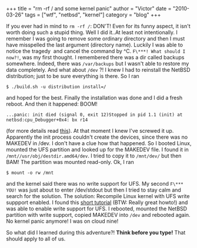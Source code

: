 +++
title = "rm -rf / and some kernel panic"
author = "Victor"
date = "2010-03-26"
tags = ["wtf", "netbsd", "kernel"]
category = "blog"
+++

If you ever had in mind to `rm -rf /`: DON'T! Even for its funny aspect, it isn't worth doing such a stupid thing. Well I did it..At least not intentionally. I remember I was going to remove some ordinary directory and then I must have misspelled the last argument (directory name). Luckily I was able to notice the tragedy  and cancel the command by ^C. `F\***! What should I now?!`, was my first thought. I remembered there was a dir called backups somewhere. Indeed, there was `/var/backups` but I wasn't able to restore my data completely. And what about `/dev` ?! I knew I had to reinstall the NetBSD distribution; just to be sure everything is there. So I ran

~~~.shell
$ ./build.sh -u distribution install=/
~~~

and hoped for the best. Finally the installation was done and I did a fresh reboot. And then it happened: BOOM!

~~~.shell
...panic: init died (signal 0, exit 12)Stopped in pid 1.1 (init) at netbsd:cpu_Debugger+0x4: bx r14
~~~

(for more details read [this][1]). At that moment I knew I've screwed it up. Apparently the init process couldn't create the devices, since there was no MAKEDEV in /dev. I don't have a clue how that happened. So I booted Linux, mounted the UFS partition and looked up for the MAKEDEV file. I found it in `/mnt//usr/obj/destdir.amd64/dev`. I tried to copy it to `/mnt/dev/` but then BAM! The partition was mounted read-only. Ok, I ran

~~~.shell
$ mount -o rw /mnt
~~~

and the kernel said there was no write support for UFS. My second `F\*** YOU!` was just about to enter /dev/stdout but then I tried to stay calm and search for the solution. The solution: Recompile Linux kernel with UFS write suppport enabled. I found this [short tutorial][2] (BTW: Really great howto!) and was able to enable write support for UFS. I rebooted, mounted the NetBSD partition with write support, copied MAKEDEV into `/dev` and rebooted again. No kernel panic anymore! I was on cloud nine!

So what did I learned during this adventure?! **Think before you type!** That should apply to all of us.

 [1]: http://mail-index.netbsd.org/tech-kern/2009/03/18/msg004607.html
 [2]: http://ghantoos.org/2009/04/04/mounting-ufs-in-readwrite-under-linux/
